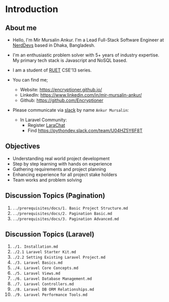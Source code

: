 # Introduction

## About me

- Hello, I'm Mir Mursalin Ankur. I'm a Lead Full-Stack Software Engineer at [NerdDevs](https://www.nerddevs.com/) based in Dhaka, Bangladesh.

- I'm an enthusiastic problem solver with 5+ years of industry expertise. My primary tech stack is Javascript and NoSQL based.

- I am a student of [RUET](https://www.ruet.ac.bd/) CSE'13 series.

- You can find me;
  - Website: https://encryptioner.github.io/
  - LinkedIn: https://www.linkedin.com/in/mir-mursalin-ankur/
  - Github: https://github.com/Encryptioner

- Please communicate via [slack](https://slack.com/) by name `Ankur Mursalin`:
  - In Laravel Community: 
    - Register [LaraChat](https://larachat.co/register)
    - Find https://pythondev.slack.com/team/U04HZ5Y6F8T

## Objectives
- Understanding real world project development
- Step by step learning with hands on experience
- Gathering requirements and project planning
- Enhancing experience for all project stake holders
- Team works and problem solving


## Discussion Topics (Pagination)
1. `../prerequisites/docs/1. Basic Project Structure.md`
2. `../prerequisites/docs/2. Pagination Basic.md`
3. `../prerequisites/docs/3. Pagination Advanced.md`


## Discussion Topics (Laravel)

1. `./1. Installation.md`
2. `./2.1 Laravel Starter Kit.md`
3. `./2.2 Setting Existing Laravel Project.md`
4. `./3. Laravel Basics.md`
5. `./4. Laravel Core Concepts.md`
6. `./5. Laravel Views.md`
7. `./6. Laravel Database Management.md`
8. `./7. Laravel Controllers.md`
9. `./8. Laravel DB ORM Relationships.md`
10. `./9. Laravel Performance Tools.md`
